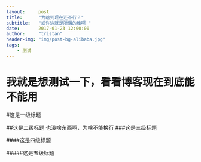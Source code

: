 ```yaml
---
layout:     post
title:      "为啥到现在还不行？"
subtitle:   "或许这就是所谓的难啊 "
date:       2017-01-23 12:00:00
author:     "tristan"
header-img: "img/post-bg-alibaba.jpg"
tags:
    - 测试
---
```



我就是想测试一下，看看博客现在到底能不能用
===

#这是一级标题

##这是二级标题
也没啥东西啊，为啥不能换行
###这是三级标题

####这是四级标题

#####这是五级标题
